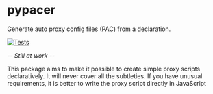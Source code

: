 # pypacer

Generate auto proxy config files (PAC) from a declaration.

[![Tests](https://github.com/73h/pypacer/actions/workflows/tests.yml/badge.svg)](https://github.com/73h/pypacer/actions/workflows/tests.yml)

*-- Still at work --*

This package aims to make it possible to create simple proxy scripts declaratively. It will never cover all the
subtleties. If you have unusual requirements, it is better to write the proxy script directly in JavaScript
